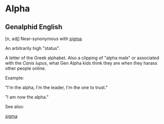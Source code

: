 # Alpha
## Genalphid English

[n, adj] Near-synonymous with [sigma](/dict/sigma).

An arbitrarily high "status".

A letter of the Greek alphabet. Also a clipping of "alpha male" or associated with the *Canis lupus*, what Gen Alpha kids think they are when they harass other people online.

Example:

"I'm the alpha, I'm the leader, I'm the one to trust."

"I am now the alpha."

See also:

[sigma](/dict/sigma.md)